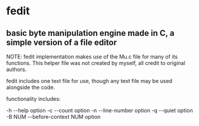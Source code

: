 # fedit
## basic byte manipulation engine made in C, a simple version of a file editor
NOTE: fedit implementation makes use of the Mu.c file for many of its functions. This helper file was not created by myself, all credit to original authors.

fedit includes one text file for use, though any text file may be used alongside the code.

functionality includes:

-h --help option
-c --count option
-n --line-number option
-q --quiet option
-B NUM --before-context NUM option
